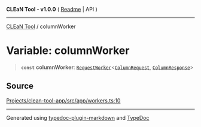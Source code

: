 **CLEaN Tool - v1.0.0** ( [Readme](../README.md) \| API )

***

[CLEaN Tool](../exports.md) / columnWorker

# Variable: columnWorker

> **`const`** **columnWorker**: [`RequestWorker`](../interfaces/RequestWorker.md)\<[`ColumnRequest`](../interfaces/ColumnRequest.md), [`ColumnResponse`](../type-aliases/ColumnResponse.md)\>

## Source

[Projects/clean-tool-app/src/app/workers.ts:10](https://github.com/yuckyh/clean-tool-app/)

***

Generated using [typedoc-plugin-markdown](https://www.npmjs.com/package/typedoc-plugin-markdown) and [TypeDoc](https://typedoc.org/)
